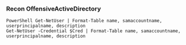 ### Recon OffensiveActiveDirectory
```
PowerShell Get-NetUser | Format-Table name, samaccountname, userprincipalname, description
Get-NetUser -Credential $Cred | Format-Table name, samaccountname, userprincipalname, description
```
